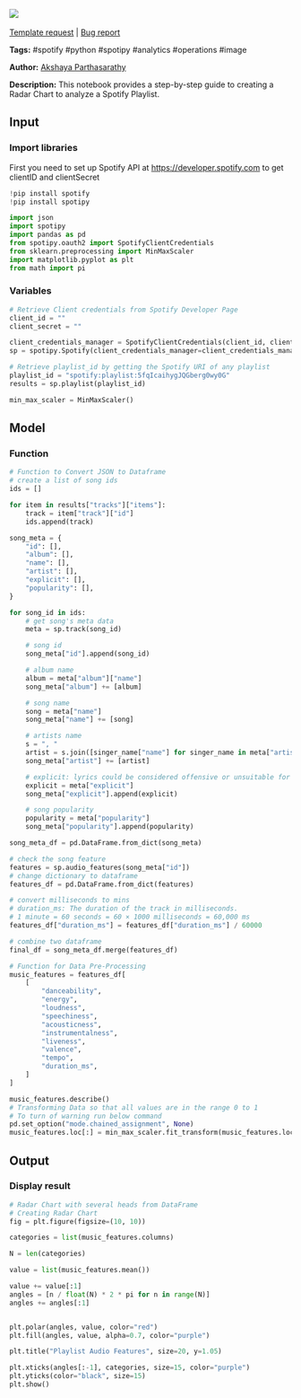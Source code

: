 <a href="https://app.naas.ai/user-redirect/naas/downloader?url=https://raw.githubusercontent.com/jupyter-naas/awesome-notebooks/master/Spotify/Spotify_Create_Radar_Chart_to_analyze_Playlist.ipynb" target="_parent"><img src="https://naasai-public.s3.eu-west-3.amazonaws.com/open_in_naas.svg"/></a><br><br><a href="https://github.com/jupyter-naas/awesome-notebooks/issues/new?assignees=&labels=&template=template-request.md&title=Tool+-+Action+of+the+notebook+">Template request</a> | <a href="https://github.com/jupyter-naas/awesome-notebooks/issues/new?assignees=&labels=bug&template=bug_report.md&title=Spotify+-+Create+Radar+Chart+to+analyze+Playlist:+Error+short+description">Bug report</a>

**Tags:** #spotify #python #spotipy #analytics #operations #image

**Author:** [Akshaya Parthasarathy](https://github.com/iaks23)

**Description:** This notebook provides a step-by-step guide to creating a Radar Chart to analyze a Spotify Playlist.

## Input

### Import libraries

First you need to set up Spotify API at https://developer.spotify.com to get clientID and clientSecret


```python
!pip install spotify
!pip install spotipy
```


```python
import json
import spotipy
import pandas as pd
from spotipy.oauth2 import SpotifyClientCredentials
from sklearn.preprocessing import MinMaxScaler
import matplotlib.pyplot as plt
from math import pi
```

### Variables


```python
# Retrieve Client credentials from Spotify Developer Page
client_id = ""
client_secret = ""

client_credentials_manager = SpotifyClientCredentials(client_id, client_secret)
sp = spotipy.Spotify(client_credentials_manager=client_credentials_manager)

# Retrieve playlist_id by getting the Spotify URI of any playlist
playlist_id = "spotify:playlist:5fqIcaihygJQGberg0wy0G"
results = sp.playlist(playlist_id)

min_max_scaler = MinMaxScaler()
```

## Model

### Function


```python
# Function to Convert JSON to Dataframe
# create a list of song ids
ids = []

for item in results["tracks"]["items"]:
    track = item["track"]["id"]
    ids.append(track)

song_meta = {
    "id": [],
    "album": [],
    "name": [],
    "artist": [],
    "explicit": [],
    "popularity": [],
}

for song_id in ids:
    # get song's meta data
    meta = sp.track(song_id)

    # song id
    song_meta["id"].append(song_id)

    # album name
    album = meta["album"]["name"]
    song_meta["album"] += [album]

    # song name
    song = meta["name"]
    song_meta["name"] += [song]

    # artists name
    s = ", "
    artist = s.join([singer_name["name"] for singer_name in meta["artists"]])
    song_meta["artist"] += [artist]

    # explicit: lyrics could be considered offensive or unsuitable for children
    explicit = meta["explicit"]
    song_meta["explicit"].append(explicit)

    # song popularity
    popularity = meta["popularity"]
    song_meta["popularity"].append(popularity)

song_meta_df = pd.DataFrame.from_dict(song_meta)

# check the song feature
features = sp.audio_features(song_meta["id"])
# change dictionary to dataframe
features_df = pd.DataFrame.from_dict(features)

# convert milliseconds to mins
# duration_ms: The duration of the track in milliseconds.
# 1 minute = 60 seconds = 60 × 1000 milliseconds = 60,000 ms
features_df["duration_ms"] = features_df["duration_ms"] / 60000

# combine two dataframe
final_df = song_meta_df.merge(features_df)
```


```python
# Function for Data Pre-Processing
music_features = features_df[
    [
        "danceability",
        "energy",
        "loudness",
        "speechiness",
        "acousticness",
        "instrumentalness",
        "liveness",
        "valence",
        "tempo",
        "duration_ms",
    ]
]

music_features.describe()
# Transforming Data so that all values are in the range 0 to 1
# To turn of warning run below command
pd.set_option("mode.chained_assignment", None)
music_features.loc[:] = min_max_scaler.fit_transform(music_features.loc[:])
```

## Output

### Display result


```python
# Radar Chart with several heads from DataFrame
# Creating Radar Chart
fig = plt.figure(figsize=(10, 10))

categories = list(music_features.columns)

N = len(categories)

value = list(music_features.mean())

value += value[:1]
angles = [n / float(N) * 2 * pi for n in range(N)]
angles += angles[:1]


plt.polar(angles, value, color="red")
plt.fill(angles, value, alpha=0.7, color="purple")

plt.title("Playlist Audio Features", size=20, y=1.05)

plt.xticks(angles[:-1], categories, size=15, color="purple")
plt.yticks(color="black", size=15)
plt.show()
```


```python

```
